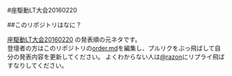 #座駆動LT大会20160220

##このリポジトリはなに？

[座駆動LT大会20160220](https://gbdaitokai.doorkeeper.jp/events/35265) の発表順の元ネタです。  
登壇者の方はこのリポジトリの[order.md](https://github.com/gbdaitokai/za-driven-lt-20160220/blob/master/order.md)を編集し、プルリクをぶっ飛ばして自分の発表内容を更新してください。
よくわからない人は[@razon](https://twitter.com/razon)にリプライ飛ばすなりしてください。
